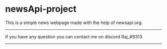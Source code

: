 # newsApi-project
This is a simple news webpage made with the help of newsapi.org.
___
If you have any question you can contact me on discord Raj_#9313
___
